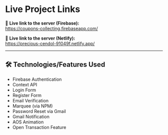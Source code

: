 # Live Project Links

🔗 **Live link to the server (Firebase):**  
https://coupons-collecting.firebaseapp.com/

🔗 **Live link to the server (Netlify):**  
https://precious-cendol-91049f.netlify.app/

---

## 🛠️ Technologies/Features Used

- Firebase Authentication
- Context API
- Login Form
- Register Form
- Email Verification
- Marquee (via NPM)
- Password Reset via Gmail
- Gmail Notification
- AOS Animation
- Open Transaction Feature
